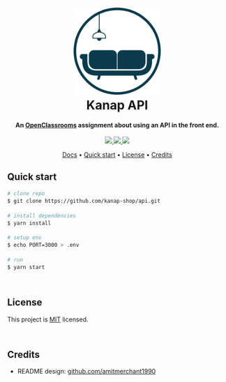 <h1 align="center">
    <br>
    <a href="https://stevancorre.github.io/la-panthere">
        <img src="resources/logo.png" alt="La Panthère logo" width="200">
    </a>
    <br>
    Kanap API
    <br>
</h1>

<h4 align="center">An <a href="https://openclassrooms.com/en/">OpenClassrooms</a> assignment about using an API in the front end.</h4>

<p align="center">
    <a href="https://nodejs.dev">
        <img src="https://img.shields.io/badge/Node.JS-68a063?style=for-the-badge&logo=node.js&logoColor=white">
    </a>
    <a href="https://www.javascript.com/">
        <img src="https://img.shields.io/badge/JS-f0db4f?style=for-the-badge&logo=javascript&logoColor=323330">
    </a>
    <a href="https://paypal.me/aiixu">
        <img src="https://img.shields.io/badge/Donate-00457c?style=for-the-badge&logo=paypal&logoColor=white">
    </a>
</p>

<p align="center">
    <a href="https://kanap-shop.github.io/docs">Docs</a> •
    <a href="#quick-start">Quick start</a> •
    <a href="#license">License</a> •
    <a href="#credits">Credits</a> 
</p>

## Quick start

```sh
# clone repo
$ git clone https://github.com/kanap-shop/api.git

# install dependencies
$ yarn install

# setup env
$ echo PORT=3000 > .env

# run
$ yarn start
```

<br>

## License

This project is <a href="https://opensource.org/licenses/MIT">MIT</a> licensed.

<br>

## Credits

- README design: <a href="https://github.com/amitmerchant1990/electron-markdownify/blob/master/README.md">github.com/amitmerchant1990</a>